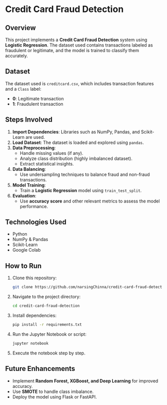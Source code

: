 # Credit Card Fraud Detection

## Overview
This project implements a **Credit Card Fraud Detection** system using **Logistic Regression**. The dataset used contains transactions labeled as fraudulent or legitimate, and the model is trained to classify them accurately.

## Dataset
The dataset used is `creditcard.csv`, which includes transaction features and a `Class` label:
- **0**: Legitimate transaction
- **1**: Fraudulent transaction

## Steps Involved
1. **Import Dependencies**: Libraries such as NumPy, Pandas, and Scikit-Learn are used.
2. **Load Dataset**: The dataset is loaded and explored using `pandas`.
3. **Data Preprocessing**:
   - Handle missing values (if any).
   - Analyze class distribution (highly imbalanced dataset).
   - Extract statistical insights.
4. **Data Balancing**:
   - Use undersampling techniques to balance fraud and non-fraud transactions.
5. **Model Training**:
   - Train a **Logistic Regression** model using `train_test_split`.
6. **Evaluation**:
   - Use **accuracy score** and other relevant metrics to assess the model performance.

## Technologies Used
- Python
- NumPy & Pandas
- Scikit-Learn
- Google Colab

## How to Run
1. Clone this repository:
   ```bash
   git clone https://github.com/narsingChinna/credit-card-fraud-detection.git
   ```
2. Navigate to the project directory:
   ```bash
   cd credit-card-fraud-detection
   ```
3. Install dependencies:
   ```bash
   pip install -r requirements.txt
   ```
4. Run the Jupyter Notebook or script:
   ```bash
   jupyter notebook
   ```
5. Execute the notebook step by step.

## Future Enhancements
- Implement **Random Forest, XGBoost, and Deep Learning** for improved accuracy.
- Use **SMOTE** to handle class imbalance.
- Deploy the model using Flask or FastAPI.

